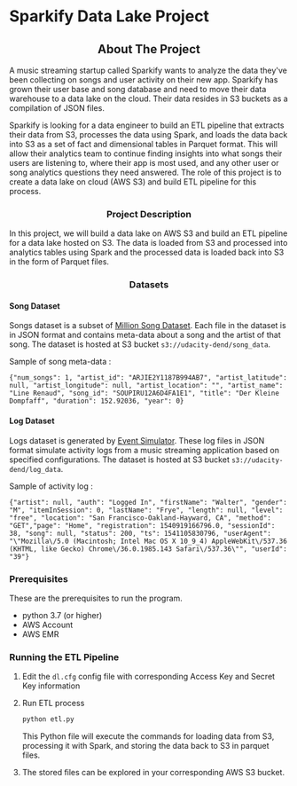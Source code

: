 <!-- ABOUT THE PROJECT -->
# <c> Sparkify Data Lake Project </c>

## <center> About The Project </center>

A music streaming startup called Sparkify wants to analyze the data they've been collecting on songs and user activity on their new app. Sparkify has grown their user base and song database and need to move their data warehouse to a data lake on the cloud. Their data resides in S3 buckets as a compilation of JSON files.

Sparkify is looking for a data engineer to build an ETL pipeline that extracts their data from S3,  processes the data using Spark, and loads the data back into S3 as a set of fact and dimensional tables in Parquet format. This will allow their analytics team to continue finding insights into what songs their users are listening to, where their app is most used, and any other user or song analytics questions they need answered. The role of this project is to create a data lake on cloud (AWS S3) and build ETL pipeline for this process. 

### <center> Project Description </center>

In this project, we will build a data lake on AWS S3 and build an ETL pipeline for a data lake hosted on S3. The data is loaded from S3 and processed into analytics tables using Spark and the processed data is loaded back into S3 in the form of Parquet files.

### <center> Datasets </center>

#### Song Dataset

Songs dataset is a subset of [Million Song Dataset](http://millionsongdataset.com/). Each file in the dataset is in JSON format and contains meta-data about a song and the artist of that song. The dataset is hosted at S3 bucket `s3://udacity-dend/song_data`.

Sample of song meta-data :

```
{"num_songs": 1, "artist_id": "ARJIE2Y1187B994AB7", "artist_latitude": null, "artist_longitude": null, "artist_location": "", "artist_name": "Line Renaud", "song_id": "SOUPIRU12A6D4FA1E1", "title": "Der Kleine Dompfaff", "duration": 152.92036, "year": 0}
```

#### Log Dataset

Logs dataset is generated by [Event Simulator](https://github.com/Interana/eventsim). These log files in JSON format simulate activity logs from a music streaming application based on specified configurations. The dataset is hosted at S3 bucket `s3://udacity-dend/log_data`.

Sample of activity log :

```
{"artist": null, "auth": "Logged In", "firstName": "Walter", "gender": "M", "itemInSession": 0, "lastName": "Frye", "length": null, "level": "free", "location": "San Francisco-Oakland-Hayward, CA", "method": "GET","page": "Home", "registration": 1540919166796.0, "sessionId": 38, "song": null, "status": 200, "ts": 1541105830796, "userAgent": "\"Mozilla\/5.0 (Macintosh; Intel Mac OS X 10_9_4) AppleWebKit\/537.36 (KHTML, like Gecko) Chrome\/36.0.1985.143 Safari\/537.36\"", "userId": "39"}
```

### Prerequisites

These are the prerequisites to run the program.

* python 3.7 (or higher)
* AWS Account
* AWS EMR

### Running the ETL Pipeline

1. Edit the `dl.cfg` config file with corresponding Access Key and Secret Key information

2. Run ETL process 

   ```python
   python etl.py
   ```

   This Python file will execute the commands for loading data from S3, processing it with Spark, and storing the data back to S3 in parquet files.

3.  The stored files can be explored in your corresponding AWS S3 bucket.
